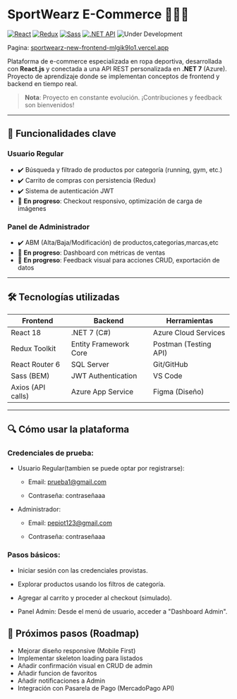 # SportWearz E-Commerce 🏋️‍♂️👟

[![React](https://img.shields.io/badge/React-18.3.1-61DAFB?logo=react)](https://react.dev/)
[![Redux](https://img.shields.io/badge/Redux-9.2.0-764ABC?logo=redux)](https://redux.js.org/)
[![Sass](https://img.shields.io/badge/Sass-1.83.4-CC6699?logo=sass)](https://sass-lang.com/)
[![.NET API](https://img.shields.io/badge/.NET%20API-8.0-512BD4?logo=dotnet)](https://dotnet.microsoft.com/)
![Under Development](https://img.shields.io/badge/Status-Under%20Development-yellow)

Pagina: [sportwearz-new-frontend-mlgik9lo1.vercel.app](https://sportwearz-new-frontend-mlgik9lo1.vercel.app/)

Plataforma de e-commerce especializada en ropa deportiva, desarrollada con **React.js** y conectada a una API REST personalizada en **.NET 7** (Azure). Proyecto de aprendizaje donde se implementan conceptos de frontend y backend en tiempo real.

> **Nota**: Proyecto en constante evolución. ¡Contribuciones y feedback son bienvenidos!

---

## 🚀 Funcionalidades clave

### **Usuario Regular**
- ✔️ Búsqueda y filtrado de productos por categoría (running, gym, etc.)
- ✔️ Carrito de compras con persistencia (Redux)
- ✔️ Sistema de autenticación JWT
- 🚧 **En progreso**: Checkout responsivo, optimización de carga de imágenes

### **Panel de Administrador**
- ✔️ ABM (Alta/Baja/Modificación) de productos,categorias,marcas,etc
- 🚧 **En progreso**: Dashboard con métricas de ventas
- 🚧 **En progreso**: Feedback visual para acciones CRUD, exportación de datos

---

## 🛠️ Tecnologías utilizadas

| Frontend              | Backend               | Herramientas          |
|-----------------------|-----------------------|-----------------------|
| React 18              | .NET 7 (C#)           | Azure Cloud Services  |
| Redux Toolkit         | Entity Framework Core | Postman (Testing API) |
| React Router 6        | SQL Server            | Git/GitHub            |
| Sass (BEM)            | JWT Authentication    | VS Code               |
| Axios (API calls)     | Azure App Service     | Figma (Diseño)        |

---

## 🔍 Cómo usar la plataforma
### Credenciales de prueba:
  - Usuario Regular(tambien se puede optar por registrarse):

      - Email: prueba1@gmail.com

      - Contraseña: contraseñaaa

  - Administrador:

      - Email: pepiot123@gmail.com

      - Contraseña: contraseñaaa

### Pasos básicos:
- Iniciar sesión con las credenciales provistas.

- Explorar productos usando los filtros de categoría.

- Agregar al carrito y proceder al checkout (simulado).

- Panel Admin: Desde el menú de usuario, acceder a "Dashboard Admin".


## 🧭 Próximos pasos (Roadmap)
- Mejorar diseño responsive (Mobile First)
- Implementar skeleton loading para listados
- Añadir confirmación visual en CRUD de admin
- Añadir funcion de favoritos
- Añadir notificaciones a Admin
- Integración con Pasarela de Pago (MercadoPago API)
